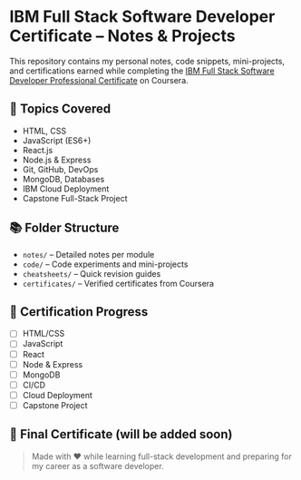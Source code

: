 # IBM Full Stack Software Developer Certificate – Notes & Projects

This repository contains my personal notes, code snippets, mini-projects, and certifications earned while completing the [IBM Full Stack Software Developer Professional Certificate](https://www.coursera.org/professional-certificates/ibm-full-stack-cloud-developer) on Coursera.

## 🧠 Topics Covered
- HTML, CSS
- JavaScript (ES6+)
- React.js
- Node.js & Express
- Git, GitHub, DevOps
- MongoDB, Databases
- IBM Cloud Deployment
- Capstone Full-Stack Project

## 📚 Folder Structure
- `notes/` – Detailed notes per module
- `code/` – Code experiments and mini-projects
- `cheatsheets/` – Quick revision guides
- `certificates/` – Verified certificates from Coursera

## 📁 Certification Progress
- [ ] HTML/CSS
- [ ] JavaScript
- [ ] React
- [ ] Node & Express
- [ ] MongoDB
- [ ] CI/CD
- [ ] Cloud Deployment
- [ ] Capstone Project

## 🧾 Final Certificate (will be added soon)

> Made with ❤️ while learning full-stack development and preparing for my career as a software developer.
